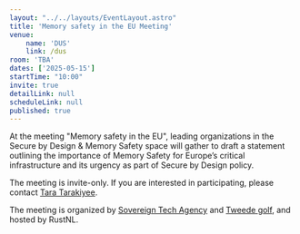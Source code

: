 ```yaml
---
layout: "../../layouts/EventLayout.astro"
title: 'Memory safety in the EU Meeting'
venue: 
    name: 'DUS'
    link: /dus
room: 'TBA'
dates: ['2025-05-15']
startTime: "10:00"
invite: true
detailLink: null
scheduleLink: null
published: true
---
```


At the meeting "Memory safety in the EU", leading organizations in the Secure by Design & Memory Safety space will gather to draft a statement outlining the importance of Memory Safety for Europe’s critical infrastructure and its urgency as part of Secure by Design policy.

The meeting is invite-only. If you are interested in participating, please contact [Tara Tarakiyee](mailto:tara@sovereign.tech).  

The meeting is organized by [Sovereign Tech Agency](https://www.sovereign.tech/) and [Tweede golf](https://tweedegolf.nl/en), and hosted by RustNL.
